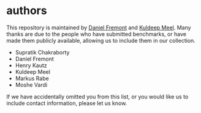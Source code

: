 # authors
This repository is maintained by [Daniel Fremont](https://math.berkeley.edu/~dfremont/) and [Kuldeep Meel](http://kuldeepmeel.com).
Many thanks are due to the people who have submitted benchmarks, or have made them publicly available, allowing us to include them in our collection.

* Supratik Chakraborty
* Daniel Fremont
* Henry Kautz
* Kuldeep Meel
* Markus Rabe
* Moshe Vardi

If we have accidentally omitted you from this list, or you would like us to include contact information, please let us know.
